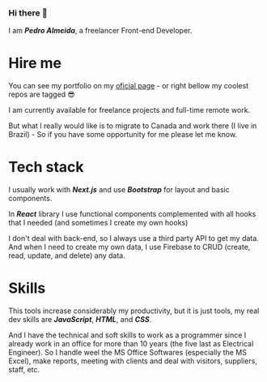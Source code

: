 ### Hi there  👋

I am ***Pedro Almeida***, a freelancer Front-end Developer.

# Hire me
You can see my portfolio on my [oficial page]([https://pedroprogrammer.vercel.app/](https://pedroprogrammer.vercel.app/)) - or right bellow my coolest repos are tagged 😎

I am currently available for freelance projects and full-time remote work.

But what I really would like is to migrate to Canada and work there (I live in Brazil) - So if you have some opportunity for me please let me know.

# Tech stack
I usually work with ***Next.js*** and use ***Bootstrap*** for layout and basic components.

In ***React*** library I use functional components complemented with all hooks that I needed (and sometimes I create my own hooks)

I don't deal with back-end, so I always use a third party API to get my data. And when I need to create my own data, I use Firebase to CRUD (create, read, update, and delete) any data.

# Skills

This tools increase considerably my productivity, but it is just tools, my real dev skills are  ***JavaScript***, ***HTML***, and ***CSS***.

And I have the technical and soft skills to work as a programmer since I already work in an office for more than 10 years (the five last as Electrical Engineer). So I handle weel the MS Office Softwares (especially the MS Excel), make reports, meeting with clients and deal with visitors, suppliers, staff, etc.
